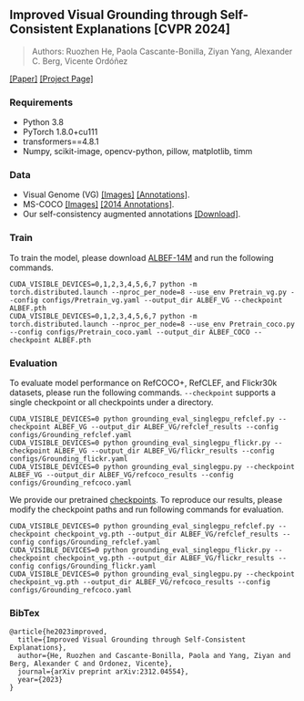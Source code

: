 ## Improved Visual Grounding through Self-Consistent Explanations [CVPR 2024]
> Authors: Ruozhen He, Paola Cascante-Bonilla, Ziyan Yang, Alexander C. Berg, Vicente Ordóñez

[\[Paper\]](https://arxiv.org/abs/2312.04554) [\[Project Page\]](https://catherine-r-he.github.io/SelfEQ/)

### Requirements
- Python 3.8
- PyTorch 1.8.0+cu111
- transformers==4.8.1
- Numpy, scikit-image, opencv-python, pillow, matplotlib, timm

### Data
- Visual Genome (VG) [\[Images\]](https://visualgenome.org/) [\[Annotations\]](https://drive.google.com/drive/folders/1XhFVjJ2cm2HNeNVOZrUrPG_MpprHLWgv?usp=share_link).
- MS-COCO [\[Images\]](https://cocodataset.org/#download) [\[2014 Annotations\]](https://cocodataset.org/#download).
- Our self-consistency augmented annotations [\[Download\]](https://drive.google.com/drive/folders/1k0eEor_hbUlwZZLw3E4VWaffMRRf04O0?usp=drive_link).

### Train
To train the model, please download [ALBEF-14M](https://github.com/salesforce/ALBEF) and run the following commands.
```Shell
CUDA_VISIBLE_DEVICES=0,1,2,3,4,5,6,7 python -m torch.distributed.launch --nproc_per_node=8 --use_env Pretrain_vg.py --config configs/Pretrain_vg.yaml --output_dir ALBEF_VG --checkpoint ALBEF.pth 
CUDA_VISIBLE_DEVICES=0,1,2,3,4,5,6,7 python -m torch.distributed.launch --nproc_per_node=8 --use_env Pretrain_coco.py --config configs/Pretrain_coco.yaml --output_dir ALBEF_COCO --checkpoint ALBEF.pth 
```

### Evaluation
To evaluate model performance on RefCOCO+, RefCLEF, and Flickr30k datasets, please run the following commands. ```--checkpoint``` supports a single checkpoint or all checkpoints under a directory.
```Shell
CUDA_VISIBLE_DEVICES=0 python grounding_eval_singlegpu_refclef.py --checkpoint ALBEF_VG --output_dir ALBEF_VG/refclef_results --config configs/Grounding_refclef.yaml
CUDA_VISIBLE_DEVICES=0 python grounding_eval_singlegpu_flickr.py --checkpoint ALBEF_VG --output_dir ALBEF_VG/flickr_results --config configs/Grounding_flickr.yaml
CUDA_VISIBLE_DEVICES=0 python grounding_eval_singlegpu.py --checkpoint ALBEF_VG --output_dir ALBEF_VG/refcoco_results --config configs/Grounding_refcoco.yaml
```

We provide our pretrained [checkpoints](https://drive.google.com/drive/folders/1k0eEor_hbUlwZZLw3E4VWaffMRRf04O0?usp=drive_link). To reproduce our results, please modify the checkpoint paths and run following commands for evaluation.
```Shell
CUDA_VISIBLE_DEVICES=0 python grounding_eval_singlegpu_refclef.py --checkpoint checkpoint_vg.pth --output_dir ALBEF_VG/refclef_results --config configs/Grounding_refclef.yaml
CUDA_VISIBLE_DEVICES=0 python grounding_eval_singlegpu_flickr.py --checkpoint checkpoint_vg.pth --output_dir ALBEF_VG/flickr_results --config configs/Grounding_flickr.yaml
CUDA_VISIBLE_DEVICES=0 python grounding_eval_singlegpu.py --checkpoint checkpoint_vg.pth --output_dir ALBEF_VG/refcoco_results --config configs/Grounding_refcoco.yaml
```

### BibTex
```Shell
@article{he2023improved,
  title={Improved Visual Grounding through Self-Consistent Explanations},
  author={He, Ruozhen and Cascante-Bonilla, Paola and Yang, Ziyan and Berg, Alexander C and Ordonez, Vicente},
  journal={arXiv preprint arXiv:2312.04554},
  year={2023}
}
```
